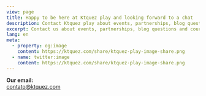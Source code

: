 ```yaml
---
view: page
title: Happy to be here at Ktquez play and looking forward to a chat
description: Contact Ktquez play about events, partnerships, blog questions and courses, contact with our team, among others.
excerpt: Contact us about events, partnerships, blog questions and courses, contact with our team, among others.
lang: en
meta:
  - property: og:image
    content: https://ktquez.com/share/ktquez-play-image-share.png
  - name: twitter:image
    content: https://ktquez.com/share/ktquez-play-image-share.png
---
```


<div class="typeform typeform--fix">
  <lazy-load tag="iframe" :data="{ src: 'https://alanalbuquerque.typeform.com/to/huYTsn', height: 1000 }" />
</div>

<div class="email-link">
  <strong>Our email:</strong>
  <br />
  <a href="mailto:contato@ktquez.com" title="email contato@ktquez.com">
    contato@ktquez.com
  </a>
</div>